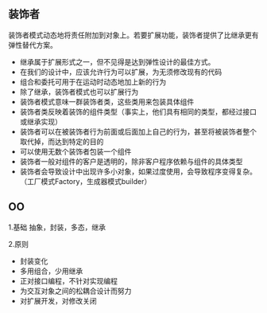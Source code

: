 
## 装饰者
装饰者模式动态地将责任附加到对象上。若要扩展功能，装饰者提供了比继承更有弹性替代方案。

- 继承属于扩展形式之一，但不见得是达到弹性设计的最佳方式。
- 在我们的设计中，应该允许行为可以扩展，为无须修改现有的代码
- 组合和委托可用于在运动时动态地加上新的行为
- 除了继承，装饰者模式也可以扩展行为
- 装饰者模式意味一群装饰者类，这些类用来包装具体组件
- 装饰者类反映着装饰的组件类型（事实上，他们具有相同的类型，都经过接口或继承实现）
- 装饰者可以在被装饰者行为前面或后面加上自己的行为，甚至将被装饰者整个取代掉，而达到特定的目的
- 可以使用无数个装饰者包装一个组件
- 装饰者一般对组件的客户是透明的，除非客户程序依赖与组件的具体类型
- 装饰者会导致设计中出现许多小对象，如果过度使用，会导致程序变得复杂。（工厂模式Factory，生成器模式builder）

## OO

1.基础
抽象，封装，多态，继承

2.原则

- 封装变化
- 多用组合，少用继承
- 正对接口编程，不针对实现编程
- 为交互对象之间的松耦合设计而努力
- 对扩展开发，对修改关闭

